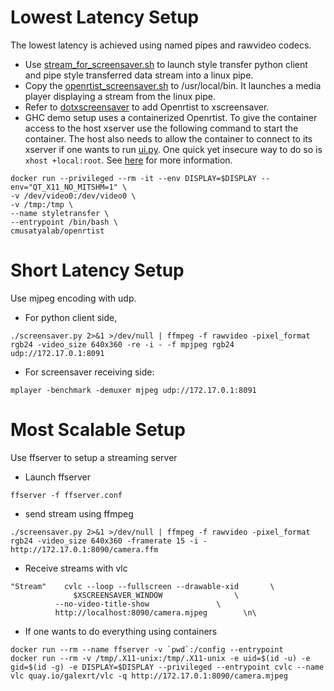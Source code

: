 # Lowest Latency Setup

The lowest latency is achieved using named pipes and rawvideo codecs.

* Use [stream_for_screensaver.sh](../stream_for_screensaver.sh) to launch style transfer python client and pipe style transferred data stream into a linux pipe.
* Copy the [openrtist_screensaver.sh](openrtist_screensaver.sh) to /usr/local/bin. It launches a media player displaying a stream from the linux pipe.
* Refer to [dotxscreensaver](dotxscreensaver) to add Openrtist to xscreensaver.
* GHC demo setup uses a containerized Openrtist. To give the container access to the host xserver use the following command to start the container. The host also needs to allow the container to connect to its xserver if one wants to run [ui.py](../ui.py). One quick yet insecure way to do so is ```xhost +local:root```. See [here](http://wiki.ros.org/docker/Tutorials/GUI) for more information.
```
docker run --privileged --rm -it --env DISPLAY=$DISPLAY --env="QT_X11_NO_MITSHM=1" \
-v /dev/video0:/dev/video0 \
-v /tmp:/tmp \
--name styletransfer \
--entrypoint /bin/bash \
cmusatyalab/openrtist
```

# Short Latency Setup

Use mjpeg encoding with udp.

* For python client side,
```
./screensaver.py 2>&1 >/dev/null | ffmpeg -f rawvideo -pixel_format rgb24 -video_size 640x360 -re -i - -f mpjpeg rgb24 udp://172.17.0.1:8091
```
* For screensaver receiving side:
```
mplayer -benchmark -demuxer mjpeg udp://172.17.0.1:8091
```

# Most Scalable Setup

Use ffserver to setup a streaming server

* Launch ffserver
```
ffserver -f ffserver.conf
```
* send stream using ffmpeg
```
./screensaver.py 2>&1 >/dev/null | ffmpeg -f rawvideo -pixel_format rgb24 -video_size 640x360 -framerate 15 -i - http://172.17.0.1:8090/camera.ffm
```
* Receive streams with vlc
```
"Stream" 	cvlc --loop --fullscreen --drawable-xid	      \
         	  $XSCREENSAVER_WINDOW			      \
		  --no-video-title-show			      \
		  http://localhost:8090/camera.mjpeg	    \n\
```
* If one wants to do everything using containers
```
docker run --rm --name ffserver -v `pwd`:/config --entrypoint 
docker run --rm -v /tmp/.X11-unix:/tmp/.X11-unix -e uid=$(id -u) -e gid=$(id -g) -e DISPLAY=$DISPLAY --privileged --entrypoint cvlc --name vlc quay.io/galexrt/vlc -q http://172.17.0.1:8090/camera.mjpeg
```
